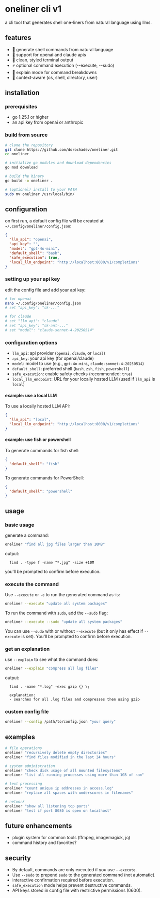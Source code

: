 # oneliner cli v1

a cli tool that generates shell one-liners from natural language using llms.

## features

- 🤖 generate shell commands from natural language
- 🔌 support for openai and claude apis
- 🎨 clean, styled terminal output
- ⚡ optional command execution (--execute, --sudo)
- 📝 explain mode for command breakdowns
- 🔧 context-aware (os, shell, directory, user)

## installation

### prerequisites

- go 1.25.1 or higher
- an api key from openai or anthropic

### build from source

```bash
# clone the repository
git clone https://github.com/dorochadev/oneliner.git
cd oneliner

# initialize go modules and download dependencies
go mod download

# build the binary
go build -o oneliner .

# (optional) install to your PATH
sudo mv oneliner /usr/local/bin/
````

## configuration

on first run, a default config file will be created at `~/.config/oneliner/config.json`:

```json
{
  "llm_api": "openai",
  "api_key": "",
  "model": "gpt-4o-mini",
  "default_shell": "bash",
  "safe_execution": true,
  "local_llm_endpoint": "http://localhost:8000/v1/completions"
}
```

### setting up your api key

edit the config file and add your api key:

```bash
# for openai
nano ~/.config/oneliner/config.json
# set "api_key": "sk-..."

# for claude
# set "llm_api": "claude"
# set "api_key": "sk-ant-..."
# set "model": "claude-sonnet-4-20250514"
```


### configuration options

* `llm_api`: api provider (`openai`, `claude`, or `local`)
* `api_key`: your api key (for openai/claude)
* `model`: model to use (e.g., `gpt-4o-mini`, `claude-sonnet-4-20250514`)
* `default_shell`: preferred shell (`bash`, `zsh`, `fish`, `powershell`)
* `safe_execution`: enable safety checks (recommended: `true`)
* `local_llm_endpoint`: URL for your locally hosted LLM (used if `llm_api` is `local`)
#### example: use a local LLM

To use a locally hosted LLM API:

```json
{
  "llm_api": "local",
  "local_llm_endpoint": "http://localhost:8000/v1/completions"
}
```

#### example: use fish or powershell

To generate commands for fish shell:

```json
{
  "default_shell": "fish"
}
```

To generate commands for PowerShell:

```json
{
  "default_shell": "powershell"
}
```

## usage

### basic usage

generate a command:

```bash
oneliner "find all jpg files larger than 10MB"
```

output:

```
  find . -type f -name "*.jpg" -size +10M
```

you'll be prompted to confirm before execution.

### execute the command

Use `--execute` or `-e` to run the generated command as-is:

```bash
oneliner --execute "update all system packages"
```

To run the command with `sudo`, add the `--sudo` flag:

```bash
oneliner --execute --sudo "update all system packages"
```

You can use `--sudo` with or without `--execute` (but it only has effect if `--execute` is set). You'll be prompted to confirm before execution.

### get an explanation

use `--explain` to see what the command does:

```bash
oneliner --explain "compress all log files"
```

output:

```
  find . -name "*.log" -exec gzip {} \;

  explanation:
  - searches for all .log files and compresses them using gzip
```

### custom config file

```bash
oneliner --config /path/to/config.json "your query"
```

## examples

```bash
# file operations
oneliner "recursively delete empty directories"
oneliner "find files modified in the last 24 hours"

# system administration
oneliner "check disk usage of all mounted filesystems"
oneliner "list all running processes using more than 1GB of ram"

# text processing
oneliner "count unique ip addresses in access.log"
oneliner "replace all spaces with underscores in filenames"

# network
oneliner "show all listening tcp ports"
oneliner "test if port 8080 is open on localhost"
```

## future enhancements

* plugin system for common tools (ffmpeg, imagemagick, jq)
* command history and favorites?

## security

* By default, commands are only executed if you use `--execute`.
* Use `--sudo` to prepend `sudo` to the generated command (not automatic).
* Interactive confirmation required before execution.
* `safe_execution` mode helps prevent destructive commands.
* API keys stored in config file with restrictive permissions (0600).
